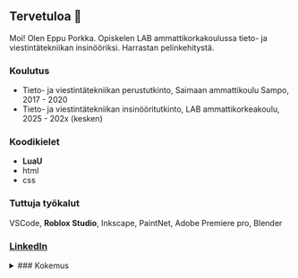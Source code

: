 ## Tervetuloa 👋

Moi! Olen Eppu Porkka. Opiskelen LAB ammattikorkakoulussa tieto- ja viestintätekniikan insinööriksi. Harrastan pelinkehitystä.

### Koulutus
- Tieto- ja viestintätekniikan perustutkinto, Saimaan ammattikoulu Sampo, 2017 - 2020
- Tieto- ja viestintätekniikan insinööritutkinto, LAB ammattikorkeakoulu, 2025 - 202x (kesken)

### Koodikielet
- **LuaU**
- html
- css

### Tuttuja työkalut
VSCode, **Roblox Studio**, Inkscape, PaintNet, Adobe Premiere pro, Blender

### [LinkedIn](https://www.linkedin.com/in/eppu-porkka/)

<details>
<summary>### Kokemus</summary>
  test
</details>
